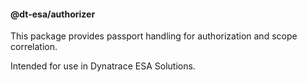 #### @dt-esa/authorizer

This package provides passport handling for authorization and scope correlation. 

Intended for use in Dynatrace ESA Solutions.